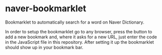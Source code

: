 # naver-bookmarklet
Bookmarklet to automatically search for a word on Naver Dictionary.

In order to setup the bookmarklet go to any browser, press the button to add a new bookmark and, where it asks for a new URL, just enter the code in the JavaScript file in this repository. After setting it up the bookmarklet should show up in your bookmark bar.

